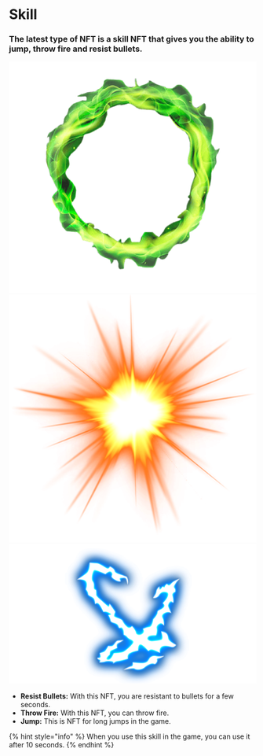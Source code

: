 # Skill

### The latest type of NFT is a skill NFT that gives you the ability to jump, throw fire and resist bullets.

![Resist Bullets](../../.gitbook/assets/png-transparent-green-circle-flames-flame-round-flame-green-fire-removebg-preview.png) ![Throw Fire](<../../.gitbook/assets/pngwing.com (12).png>) ![Jump](<../../.gitbook/assets/pngwing.com (13) (1).png>)



* **Resist Bullets:** With this NFT, you are resistant to bullets for a few seconds.
* **Throw Fire:** With this NFT, you can throw fire.
* **Jump:** This is NFT for long jumps in the game.

{% hint style="info" %}
When you use this skill in the game, you can use it after 10 seconds.
{% endhint %}

